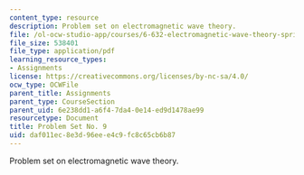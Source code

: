 ```yaml
---
content_type: resource
description: Problem set on electromagnetic wave theory.
file: /ol-ocw-studio-app/courses/6-632-electromagnetic-wave-theory-spring-2003/daf011ec8e3d96eee4c9fc8c65cb6b87_ps9.pdf
file_size: 538401
file_type: application/pdf
learning_resource_types:
- Assignments
license: https://creativecommons.org/licenses/by-nc-sa/4.0/
ocw_type: OCWFile
parent_title: Assignments
parent_type: CourseSection
parent_uid: 6e238dd1-a6f4-7da4-0e14-ed9d1478ae99
resourcetype: Document
title: Problem Set No. 9
uid: daf011ec-8e3d-96ee-e4c9-fc8c65cb6b87
---
```

Problem set on electromagnetic wave theory.